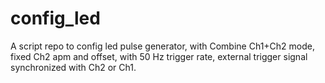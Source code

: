 # config_led
A script repo to config led pulse generator, with Combine Ch1+Ch2 mode, fixed Ch2 apm and offset, with 50 Hz trigger rate, external trigger signal synchronized with Ch2 or Ch1.
